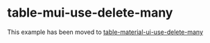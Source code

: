 # table-mui-use-delete-many

This example has been moved to [table-material-ui-use-delete-many](../../.././table-material-ui-use-delete-many)
